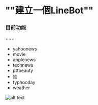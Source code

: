 # ""建立一個LineBot""

### 目前功能
===
* yahoonews
* movie
* applenews
* technews
* pttbeauty
* 抽
* typhooday
* weather

![alt text](/linebot/LINEBOT.jpg "MyLineBot")
